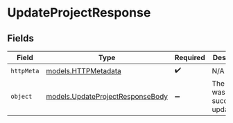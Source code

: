 # UpdateProjectResponse


## Fields

| Field                                                                      | Type                                                                       | Required                                                                   | Description                                                                |
| -------------------------------------------------------------------------- | -------------------------------------------------------------------------- | -------------------------------------------------------------------------- | -------------------------------------------------------------------------- |
| `httpMeta`                                                                 | [models.HTTPMetadata](../models/httpmetadata.md)                           | :heavy_check_mark:                                                         | N/A                                                                        |
| `object`                                                                   | [models.UpdateProjectResponseBody](../models/updateprojectresponsebody.md) | :heavy_minus_sign:                                                         | The project was successfully updated                                       |